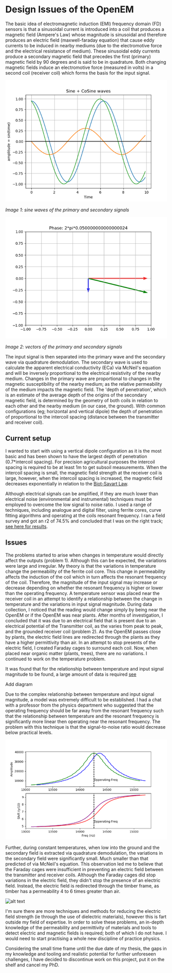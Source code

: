 # Design Issues of the OpenEM

The basic idea of electromagnetic induction (EMI) frequency domain (FD) sensors is that a sinusoidal current is introduced into a coil that produces a magnetic field (Ampere's Law) whose magnitude is sinusoidal and therefore produces an electric field (maxwell-faraday equation) that cause eddy currents to be induced in nearby mediums (due to the electromotive force and the electrical resistance of medium). These sinusoidal eddy currents produce a secondary magnetic field that precedes the first (primary) magnetic field by 90 degrees and is said to be in quadrature. Both changing magnetic fields induce an electromotive force (measured in volts) in a second coil (receiver coil) which forms the basis for the input signal.

![alt text](waves/waves_sine.png)

_Image 1: sine waves of the primary and secondary signals_

![alt text](waves/wave_vectors.png)

_Image 2: vectors of the primary and secondary signals_

The input signal is then separated into the primary wave and the secondary wave via quadrature demodulation. The secondary wave is used to calculate the apparent electrical conductivity (ECa) via McNeil's equation and will be inversely proportional to the electrical resistivity of the nearby medium. Changes in the primary wave are proportional to changes in the magnetic susceptibility of the nearby medium; as the relative permeability of the medium impacts the magnetic field. The 'depth of penetration', which is an estimate of the average depth of the origins of the secondary magnetic field, is determined by the geometry of both coils in relation to each other and the nearby medium (in our case, the ground). With common configurations (eg; horizontal and vertical dipole) the depth of penetration of proportional to the intercoil spacing (distance between the transmitter and receiver coil).

## Current setup

I wanted to start with using a vertical dipole configuration as it is the most basic and has been shown to have the largest depth of penetration (0.7*intercoil spacing). For precision agricultural purposes the intercoil spacing is required to be at least 1m to get subsoil measurements. When the intercoil spacing is small, the magnetic field strength at the receiver coil is large, however, when the intercoil spacing is increased, the magnetic field decreases exponentially in relation to the [Biot-Savart Law](Images/bsav.png).

Although electrical signals can be amplified, if they are much lower than electrical noise (environmental and instrumental) techniques must be employed to overcome the low signal to noise ratio. I used a range of techniques, including analogue and digital filter, using ferrite cores, curve fitting algorithms and operating at the coils resonant frequency. I ran a field survey and got an r2 of 74.5% and concluded that I was on the right track; [see here for results](https://github.com/KipCrossing/EMI_Field).

## Issues

The problems started to arise when changes in temperature would directly affect the outputs (problem 1). Although this can be expected, the variations were large and irregular. My theory is that the variations in temperature change the permeability of the ferrite coil core. This change in permeability affects the induction of the coil which in turn affects the resonant frequency of the coil. Therefore, the magnitude of the input signal may increase or decrease depending on whether the resonant frequency is higher or lower than the operating frequency. A temperature sensor was placed near the receiver coil in an attempt to identify a relationship between the change in temperature and the variations in input signal magnitude. During data collection, I noticed that the reading would change simply by being near the OpenEM or if the OpenEM was near plants. After months of investigation, I concluded that it was due to an electrical field that is present due to an electrical potential of the Transmitter coil, as the varies from peak to peak, and the grounded receiver coil (problem 2). As the OpenEM passes close by plants, the electric field lines are redirected through the plants as they have a higher permittivity than air. In an attempt to stop presents of the electric field, I created Faraday cages to surround each coil. Now, when placed near organic matter (plants, trees), there are no variations. I continued to work on the temperature problem.

It was found that for the relationship between temperature and input signal magnitude to be found, a large amount of data is required [see](/Testing/)

Add diagram

Due to the complex relationship between temperature and input signal magnitude, a model was extremely difficult to be established. I had a chat with a professor from the physics department who suggested that the operating frequency should be far away from the resonant frequency such that the relationship between temperature and the resonant frequency is significantly more linear then operating near the resonant frequency. The problem with this technique is that the signal-to-noise ratio would decrease below practical levels.

![alt text](Testing/RF/Figure_2.png)

Further, during constant temperatures, when low into the ground and the secondary field is extracted via quadrature demodulation, the variations in the secondary field were significantly small. Much smaller than that predicted of via McNeil's equation. This observation led me to believe that the Faraday cages were insufficient in preventing an electric field between the transmitter and receiver coils. Although the Faraday cages did stop variations in the electric field, they didn't stop the presence of an electric field. Instead, the electric field is redirected through the timber frame, as timber has a permeability 4 to 6 times greater than air.

![alt text](Images/IMG_20191019_162631.jpg)

I'm sure there are more techniques and methods for reducing the electric field strength (ie through the use of dielectric materials), however this is fart outside my field of expertise. In order to solve these problems, an in-depth knowledge of the permeability and permittivity of materials and tools to detect electric and magnetic fields is required; both of which I do not have. I would need to start practising a whole new discipline of practice physics.

Considering the small time frame until the due date of my thesis, the gaps in my knowledge and tooling and realistic potential for further unforeseen challenges, I have decided to discontinue work on this project, put it on the shelf and cancel my PhD.
